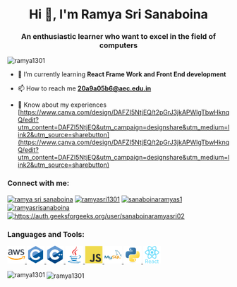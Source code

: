 <h1 align="center">Hi 👋, I'm Ramya Sri Sanaboina</h1>
<h3 align="center">An enthusiastic learner who want to excel in the field of computers</h3>

<p align="left"> <img src="https://komarev.com/ghpvc/?username=ramya1301&label=Profile%20views&color=0e75b6&style=flat" alt="ramya1301" /> </p>

- 🌱 I’m currently learning **React Frame Work and Front End development**

- 📫 How to reach me **20a9a05b6@aec.edu.in**

- 📄 Know about my experiences [https://www.canva.com/design/DAFZI5NtjEQ/t2pGrJ3jkAPWlgTbwHknqQ/edit?utm_content=DAFZI5NtjEQ&utm_campaign=designshare&utm_medium=link2&utm_source=sharebutton](https://www.canva.com/design/DAFZI5NtjEQ/t2pGrJ3jkAPWlgTbwHknqQ/edit?utm_content=DAFZI5NtjEQ&utm_campaign=designshare&utm_medium=link2&utm_source=sharebutton)

<h3 align="left">Connect with me:</h3>
<p align="left">
<a href="https://linkedin.com/in/ramya sri sanaboina" target="blank"><img align="center" src="https://raw.githubusercontent.com/rahuldkjain/github-profile-readme-generator/master/src/images/icons/Social/linked-in-alt.svg" alt="ramya sri sanaboina" height="30" width="40" /></a>
<a href="https://www.codechef.com/users/ramyasri1301" target="blank"><img align="center" src="https://cdn.jsdelivr.net/npm/simple-icons@3.1.0/icons/codechef.svg" alt="ramyasri1301" height="30" width="40" /></a>
<a href="https://www.hackerrank.com/sanaboinaramyas1" target="blank"><img align="center" src="https://raw.githubusercontent.com/rahuldkjain/github-profile-readme-generator/master/src/images/icons/Social/hackerrank.svg" alt="sanaboinaramyas1" height="30" width="40" /></a>
<a href="https://www.leetcode.com/ramyasrisanaboina" target="blank"><img align="center" src="https://raw.githubusercontent.com/rahuldkjain/github-profile-readme-generator/master/src/images/icons/Social/leet-code.svg" alt="ramyasrisanaboina" height="30" width="40" /></a>
<a href="https://auth.geeksforgeeks.org/user/https://auth.geeksforgeeks.org/user/sanaboinaramyasri02" target="blank"><img align="center" src="https://raw.githubusercontent.com/rahuldkjain/github-profile-readme-generator/master/src/images/icons/Social/geeks-for-geeks.svg" alt="https://auth.geeksforgeeks.org/user/sanaboinaramyasri02" height="30" width="40" /></a>
</p>

<h3 align="left">Languages and Tools:</h3>
<p align="left"> <a href="https://aws.amazon.com" target="_blank" rel="noreferrer"> <img src="https://raw.githubusercontent.com/devicons/devicon/master/icons/amazonwebservices/amazonwebservices-original-wordmark.svg" alt="aws" width="40" height="40"/> </a> <a href="https://www.cprogramming.com/" target="_blank" rel="noreferrer"> <img src="https://raw.githubusercontent.com/devicons/devicon/master/icons/c/c-original.svg" alt="c" width="40" height="40"/> </a> <a href="https://www.w3schools.com/cpp/" target="_blank" rel="noreferrer"> <img src="https://raw.githubusercontent.com/devicons/devicon/master/icons/cplusplus/cplusplus-original.svg" alt="cplusplus" width="40" height="40"/> </a> <a href="https://www.java.com" target="_blank" rel="noreferrer"> <img src="https://raw.githubusercontent.com/devicons/devicon/master/icons/java/java-original.svg" alt="java" width="40" height="40"/> </a> <a href="https://developer.mozilla.org/en-US/docs/Web/JavaScript" target="_blank" rel="noreferrer"> <img src="https://raw.githubusercontent.com/devicons/devicon/master/icons/javascript/javascript-original.svg" alt="javascript" width="40" height="40"/> </a> <a href="https://www.mysql.com/" target="_blank" rel="noreferrer"> <img src="https://raw.githubusercontent.com/devicons/devicon/master/icons/mysql/mysql-original-wordmark.svg" alt="mysql" width="40" height="40"/> </a> <a href="https://www.python.org" target="_blank" rel="noreferrer"> <img src="https://raw.githubusercontent.com/devicons/devicon/master/icons/python/python-original.svg" alt="python" width="40" height="40"/> </a> <a href="https://reactjs.org/" target="_blank" rel="noreferrer"> <img src="https://raw.githubusercontent.com/devicons/devicon/master/icons/react/react-original-wordmark.svg" alt="react" width="40" height="40"/> </a> </p>

<p><img align="left" src="https://github-readme-stats.vercel.app/api/top-langs?username=ramya1301&show_icons=true&locale=en&layout=compact" alt="ramya1301" /></p>

<p>&nbsp;<img align="center" src="https://github-readme-stats.vercel.app/api?username=ramya1301&show_icons=true&locale=en" alt="ramya1301" /></p>



